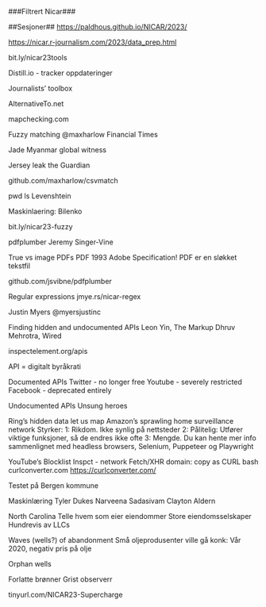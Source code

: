 ###Filtrert Nicar###

##Sesjoner##
https://paldhous.github.io/NICAR/2023/

https://nicar.r-journalism.com/2023/data_prep.html

bit.ly/nicar23tools

Distill.io - tracker oppdateringer

Journalists’ toolbox


AlternativeTo.net


mapchecking.com


Fuzzy matching
@maxharlow
Financial Times

Jade Myanmar global witness

Jersey leak the Guardian

github.com/maxharlow/csvmatch

pwd
ls
Levenshtein

Maskinlaering:
Bilenko

bit.ly/nicar23-fuzzy

pdfplumber
Jeremy Singer-Vine

True vs image PDFs
PDF 1993 Adobe
Specification!
PDF er en sløkket tekstfil

github.com/jsvibne/pdfplumber


Regular expressions
jmye.rs/nicar-regex

Justin Myers
@myersjustinc


Finding hidden and undocumented APIs
Leon Yin, The Markup
Dhruv Mehrotra, Wired

inspectelement.org/apis

API = digitalt byråkrati

Documented APIs
Twitter - no longer free
Youtube - severely restricted
Facebook - deprecated entirely

Undocumented APIs
Unsung heroes

Ring’s hidden data let us map Amazon’s sprawling home surveillance network
Styrker:
1: Rikdom. Ikke synlig på nettsteder
2: Pålitelig: Utfører viktige funksjoner, så de endres ikke ofte
3: Mengde. Du kan hente mer info sammenlignet med headless browsers, Selenium, Puppeteer og Playwright

YouTube’s Blocklist
Inspct - network
Fetch/XHR
domain:
copy as CURL bash
curlconverter.com
https://curlconverter.com/

Testet på Bergen kommune

Maskinlæring
Tyler Dukes
Narveena Sadasivam
Clayton Aldern

North Carolina
Telle hvem som eier eiendommer
Store eiendomsselskaper
Hundrevis av LLCs

Waves (wells?) of abandonment
Små oljeprodusenter ville gå konk: Vår 2020, negativ pris på olje

Orphan wells

Forlatte brønner
Grist observerr

tinyurl.com/NICAR23-Supercharge


